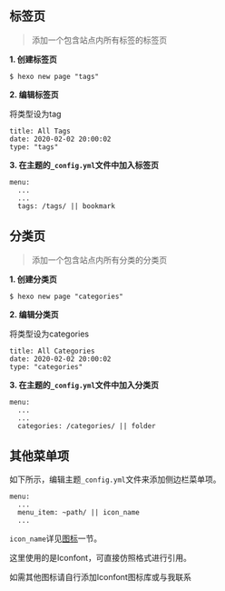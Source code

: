 ## 标签页
>添加一个包含站点内所有标签的标签页

**1. 创建标签页**
```
$ hexo new page "tags"
```
**2. 编辑标签页**

将类型设为tag
```
title: All Tags
date: 2020-02-02 20:00:02
type: "tags"
```
**3. 在主题的`_config.yml`文件中加入标签页**
```
menu:
  ...
  ...
  tags: /tags/ || bookmark
```
## 分类页
>添加一个包含站点内所有分类的分类页

**1. 创建分类页**
```
$ hexo new page "categories"
```
**2. 编辑分类页**

将类型设为categories
```
title: All Categories
date: 2020-02-02 20:00:02
type: "categories"
```
**3. 在主题的`_config.yml`文件中加入分类页**
```
menu:
  ...
  ...
  categories: /categories/ || folder
```
## 其他菜单项

如下所示，编辑主题`_config.yml`文件来添加侧边栏菜单项。

```
menu:
  ...
  menu_item: ~path/ || icon_name
  ...
```

`icon_name`详见[图标](_icon/index.html ':ignore')一节。

这里使用的是Iconfont，可直接仿照格式进行引用。

如需其他图标请自行添加Iconfont图标库或与我联系
